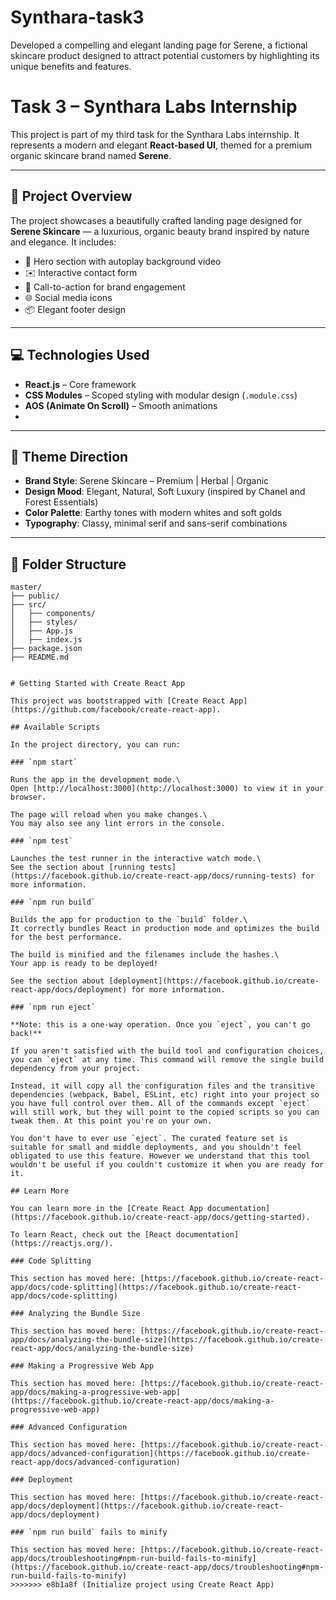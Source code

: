 
# Synthara-task3
Developed a compelling and elegant landing page for Serene, a fictional skincare product designed to attract potential customers by highlighting its unique benefits and features.

# Task 3 – Synthara Labs Internship

This project is part of my third task for the Synthara Labs internship. It represents a modern and elegant **React-based UI**, themed for a premium organic skincare brand named **Serene**.

---

## 🌿 Project Overview

The project showcases a beautifully crafted landing page designed for **Serene Skincare** — a luxurious, organic beauty brand inspired by nature and elegance. It includes:

- 🎥 Hero section with autoplay background video  
- ✉️ Interactive contact form  
- 🧴 Call-to-action for brand engagement  
- 🌐 Social media icons  
- 📦 Elegant footer design  

---

## 💻 Technologies Used

- **React.js** – Core framework  
- **CSS Modules** – Scoped styling with modular design (`.module.css`)  
- **AOS (Animate On Scroll)** – Smooth animations   
-  

---

## 🎨 Theme Direction

- **Brand Style**: Serene Skincare – Premium | Herbal | Organic  
- **Design Mood**: Elegant, Natural, Soft Luxury (inspired by Chanel and Forest Essentials)  
- **Color Palette**: Earthy tones with modern whites and soft golds  
- **Typography**: Classy, minimal serif and sans-serif combinations  

---

## 📁 Folder Structure

```plaintext
master/
├── public/
├── src/
│   ├── components/
│   ├── styles/
│   ├── App.js
│   ├── index.js
├── package.json
├── README.md


# Getting Started with Create React App

This project was bootstrapped with [Create React App](https://github.com/facebook/create-react-app).

## Available Scripts

In the project directory, you can run:

### `npm start`

Runs the app in the development mode.\
Open [http://localhost:3000](http://localhost:3000) to view it in your browser.

The page will reload when you make changes.\
You may also see any lint errors in the console.

### `npm test`

Launches the test runner in the interactive watch mode.\
See the section about [running tests](https://facebook.github.io/create-react-app/docs/running-tests) for more information.

### `npm run build`

Builds the app for production to the `build` folder.\
It correctly bundles React in production mode and optimizes the build for the best performance.

The build is minified and the filenames include the hashes.\
Your app is ready to be deployed!

See the section about [deployment](https://facebook.github.io/create-react-app/docs/deployment) for more information.

### `npm run eject`

**Note: this is a one-way operation. Once you `eject`, you can't go back!**

If you aren't satisfied with the build tool and configuration choices, you can `eject` at any time. This command will remove the single build dependency from your project.

Instead, it will copy all the configuration files and the transitive dependencies (webpack, Babel, ESLint, etc) right into your project so you have full control over them. All of the commands except `eject` will still work, but they will point to the copied scripts so you can tweak them. At this point you're on your own.

You don't have to ever use `eject`. The curated feature set is suitable for small and middle deployments, and you shouldn't feel obligated to use this feature. However we understand that this tool wouldn't be useful if you couldn't customize it when you are ready for it.

## Learn More

You can learn more in the [Create React App documentation](https://facebook.github.io/create-react-app/docs/getting-started).

To learn React, check out the [React documentation](https://reactjs.org/).

### Code Splitting

This section has moved here: [https://facebook.github.io/create-react-app/docs/code-splitting](https://facebook.github.io/create-react-app/docs/code-splitting)

### Analyzing the Bundle Size

This section has moved here: [https://facebook.github.io/create-react-app/docs/analyzing-the-bundle-size](https://facebook.github.io/create-react-app/docs/analyzing-the-bundle-size)

### Making a Progressive Web App

This section has moved here: [https://facebook.github.io/create-react-app/docs/making-a-progressive-web-app](https://facebook.github.io/create-react-app/docs/making-a-progressive-web-app)

### Advanced Configuration

This section has moved here: [https://facebook.github.io/create-react-app/docs/advanced-configuration](https://facebook.github.io/create-react-app/docs/advanced-configuration)

### Deployment

This section has moved here: [https://facebook.github.io/create-react-app/docs/deployment](https://facebook.github.io/create-react-app/docs/deployment)

### `npm run build` fails to minify

This section has moved here: [https://facebook.github.io/create-react-app/docs/troubleshooting#npm-run-build-fails-to-minify](https://facebook.github.io/create-react-app/docs/troubleshooting#npm-run-build-fails-to-minify)
>>>>>>> e8b1a8f (Initialize project using Create React App)
